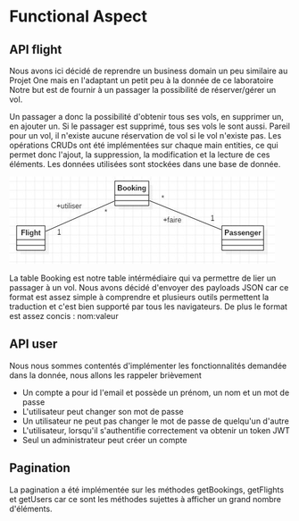 # Functional Aspect

## API flight
Nous avons ici décidé de reprendre un business domain un peu similaire au Projet One mais en l'adaptant un petit peu à la donnée de ce laboratoire
Notre but est de fournir à un passager la possibilité de réserver/gérer un vol.

Un passager a donc la possibilité d'obtenir tous ses vols, en supprimer un, en ajouter un. Si le passager est supprimé, tous ses vols le sont aussi. Pareil pour un vol, il n'existe aucune réservation de vol si le vol n'existe pas. Les opérations CRUDs ont été implémentées sur chaque main entities, ce qui permet donc l'ajout, la suppression, la modification et la lecture de ces éléments. Les données utilisées sont stockées dans une base de donnée.

![](images/diag-api-flight.JPG)

La table Booking est notre table intérmédiaire qui va permettre de lier un passager à un vol. Nous avons décidé d'envoyer des payloads JSON car ce format est assez simple à comprendre et plusieurs outils permettent la traduction et c'est bien supporté par tous les navigateurs. De plus le format est assez concis : nom:valeur

## API user
Nous nous sommes contentés d'implémenter les fonctionnalités demandée dans la donnée, nous allons les rappeler brièvement
* Un compte a pour id l'email et possède un prénom, un nom et un mot de passe
* L'utilisateur peut changer son mot de passe
* Un utilisateur ne peut pas changer le mot de passe de quelqu'un d'autre
* L'utilisateur, lorsqu'il s'authentifie correctement va obtenir un token JWT
* Seul un administrateur peut créer un compte

 ## Pagination
 La pagination a été implémentée sur les méthodes getBookings, getFlights et getUsers car ce sont les méthodes sujettes à afficher un grand nombre d'éléments.
